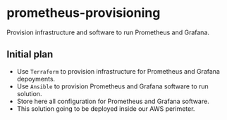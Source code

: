 # prometheus-provisioning
Provision infrastructure and software to run Prometheus and Grafana.

## Initial plan
- Use `Terraform` to provision infrastructure for Prometheus and Grafana depoyments.
- Use `Ansible` to provision Prometheus and Grafana software to run solution.
- Store here all configuration for Prometheus and Grafana software.
- This solution going to be deployed inside our AWS perimeter.
